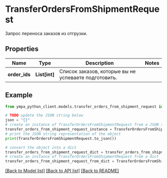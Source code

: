 # TransferOrdersFromShipmentRequest

Запрос переноса заказов из отгрузки.

## Properties

Name | Type | Description | Notes
------------ | ------------- | ------------- | -------------
**order_ids** | **List[int]** | Список заказов, которые вы не успеваете подготовить. | 

## Example

```python
from ympa_python_client.models.transfer_orders_from_shipment_request import TransferOrdersFromShipmentRequest

# TODO update the JSON string below
json = "{}"
# create an instance of TransferOrdersFromShipmentRequest from a JSON string
transfer_orders_from_shipment_request_instance = TransferOrdersFromShipmentRequest.from_json(json)
# print the JSON string representation of the object
print(TransferOrdersFromShipmentRequest.to_json())

# convert the object into a dict
transfer_orders_from_shipment_request_dict = transfer_orders_from_shipment_request_instance.to_dict()
# create an instance of TransferOrdersFromShipmentRequest from a dict
transfer_orders_from_shipment_request_from_dict = TransferOrdersFromShipmentRequest.from_dict(transfer_orders_from_shipment_request_dict)
```
[[Back to Model list]](../README.md#documentation-for-models) [[Back to API list]](../README.md#documentation-for-api-endpoints) [[Back to README]](../README.md)


